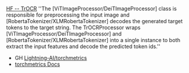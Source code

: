 

[HF --  TrOCR](https://huggingface.co/docs/transformers/en/model_doc/trocr)
''The [ViTImageProcessor/DeiTImageProcessor] class is responsible for preprocessing the input image and [RobertaTokenizer/XLMRobertaTokenizer] decodes the generated target tokens to the target string. The TrOCRProcessor wraps [ViTImageProcessor/DeiTImageProcessor] and [RobertaTokenizer/XLMRobertaTokenizer] into a single instance to both extract the input features and decode the predicted token ids.''




* GH [Lightning-AI/torchmetrics](https://github.com/Lightning-AI/torchmetrics)
* [torchmetrics Docs](https://lightning.ai/docs/torchmetrics/stable/)


